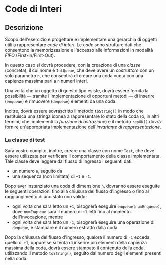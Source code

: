 # Code di Interi

## Descrizione

Scopo dell'esercizio è progettare e implementare una gerarchia di oggetti utili
a rappresentare *code di interi*.
Le *code* sono strutture dati
che consentono la memorizzazione e l'accesso alle informazioni in modalità _FIFO_
(First-In/First-Out).

In questo caso si dovrà procedere,
con la creazione di una *classe* (concreta),
il cui nome è `IntQueue`,
che deve avere un *costruttore* con un solo parametro `n`,
che consentirà di creare una coda vuota
con una capienza massima pari a `n` numeri interi.

Una volta che un oggetto di questo tipo esiste,
dovrà essere fornita la possibilità
— tramite l'implementazione di opportuni metodi —
di inserire (`enqueue`) e rimuovere (`dequeue`) elementi da una coda.

Inoltre,
dovrà essere sovrascritto il metodo `toString()` 
in modo che restituisca una stringa idonea a rappresentare lo stato della coda
(o, in altri termini, che implementi la _funzione di astrazione_)
e il metodo `repOK()`
dovrà fornire un'appropriata implementazione dell'_invariante di rappresentazione_.


### La classe di test

Sarà vostro compito, inoltre,
creare una classe con nome `Test`,
che deve essere utilizzata per verificare il comportamento della classe implementata.
Tale classe deve leggere dal flusso di ingresso 
i seguenti dati:

* un numero `n`,
  seguito da
* una sequenza
  (non limitata)
  di `+1` e `-1`.

Dopo aver instanziato una coda di dimensione `n`,
dovranno essere eseguite le seguenti operazioni fino alla chiusura del flusso d'ingresso
o fino al raggiungimento di uno stato non valido:

* ogni volta che sarà letto un `+1`,
  bisognerà eseguire `enqueue(numEnqueue)`,
  dove `numEnqueue` sarà il numero di `+1` letti fino al momento dell'invocazione,
  mentre
* ogni volta che sarà letto un `-1`,
  bisognerà eseguire una operazione di `dequeue`,
  e stampare e il numero estratto dalla coda.

Dopo la chiusura del flusso d'ingresso,
qualora il numero di `-1` ecceda quello di `+1`,
oppure se si tenta di inserire più elementi della capienza massima della coda,
dovrà essere stampato il contenuto della coda,
utilizzando il metodo `toString()`,
seguito dal numero degli elementi presenti nella coda.
